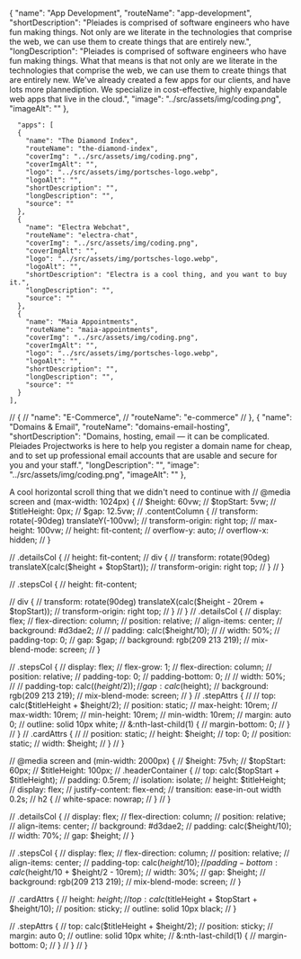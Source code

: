 {
        "name": "App Development",
        "routeName": "app-development",
        "shortDescription": "Pleiades is comprised of software engineers who have fun making things. Not only are we literate in the technologies that comprise the web, we can use them to create things that are entirely new.",
        "longDescription": "Pleiades is comprised of software engineers who have fun making things. What that means is that not only are we literate in the technologies that comprise the web, we can use them to create things that are entirely new. We've already created a few apps for our clients, and have lots more plannediption. We specialize in cost-effective, highly expandable web apps that live in the cloud.",
        "image": "../src/assets/img/coding.png",
        "imageAlt": ""
      },

      "apps": [
      {
        "name": "The Diamond Index",
        "routeName": "the-diamond-index",
        "coverImg": "../src/assets/img/coding.png",
        "coverImgAlt": "",
        "logo": "../src/assets/img/portsches-logo.webp",
        "logoAlt": "",
        "shortDescription": "",
        "longDescription": "",
        "source": ""
      },
      {
        "name": "Electra Webchat",
        "routeName": "electra-chat",
        "coverImg": "../src/assets/img/coding.png",
        "coverImgAlt": "",
        "logo": "../src/assets/img/portsches-logo.webp",
        "logoAlt": "",
        "shortDescription": "Electra is a cool thing, and you want to buy it.",
        "longDescription": "",
        "source": ""
      },
      {
        "name": "Maia Appointments",
        "routeName": "maia-appointments",
        "coverImg": "../src/assets/img/coding.png",
        "coverImgAlt": "",
        "logo": "../src/assets/img/portsches-logo.webp",
        "logoAlt": "",
        "shortDescription": "",
        "longDescription": "",
        "source": ""
      }
    ],
   
  
  // {
        //   "name": "E-Commerce",
        //   "routeName": "e-commerce"
        // },
  {
        "name": "Domains & Email",
        "routeName": "domains-email-hosting",
        "shortDescription": "Domains, hosting, email — it can be complicated. Pleiades Projectworks is here to help you register a domain name for cheap, and to set up professional email accounts that are usable and secure for you and your staff.",
        "longDescription": "",
        "image": "../src/assets/img/coding.png",
        "imageAlt": ""
      },


A cool horizontal scroll thing that we didn't need to continue with
// @media screen and (max-width: 1024px) {
//   $height: 60vw;
//   $topStart: 5vw;
//   $titleHeight: 0px;
//   $gap: 12.5vw;
//   .contentColumn {
//     transform: rotate(-90deg) translateY(-100vw);
//     transform-origin: right top;
//     max-height: 100vw;
//     height: fit-content;
//     overflow-y: auto;
//     overflow-x: hidden;
//   }

//   .detailsCol {
//     height: fit-content;
//     div {
//       transform: rotate(90deg) translateX(calc($height + $topStart));
//       transform-origin: right top;
//     }
//   }

//   .stepsCol {
//     height: fit-content;

//     div {
//       transform: rotate(90deg) translateX(calc($height - 20rem + $topStart));
//       transform-origin: right top;
//     }
//   }
//   .detailsCol {
//     display: flex;
//     flex-direction: column;
//     position: relative;
//     align-items: center;
//     background: #d3dae2;
//     // padding: calc($height/10);
//     // width: 50%;
//     padding-top: 0;
//     gap: $gap;
//     background: rgb(209 213 219);
//     mix-blend-mode: screen;
//   }

//   .stepsCol {
//     display: flex;
//     flex-grow: 1;
//     flex-direction: column;
//     position: relative;
//     padding-top: 0;
//     padding-bottom: 0;
//     // width: 50%;
//     // padding-top: calc(($height/2));
//     gap: calc($height);
//     background: rgb(209 213 219);
//     mix-blend-mode: screen;
//   }
//   .stepAttrs {
//     // top: calc($titleHeight + $height/2);
//     position: static;
//     max-height: 10rem;
//     max-width: 10rem;
//     min-height: 10rem;
//     min-width: 10rem;
//     margin: auto 0;
//     outline: solid 10px white;
//     &:nth-last-child(1) {
//       margin-bottom: 0;
//     }
//   }
//   .cardAttrs {
//     // position: static;
//     height: $height;
//     top: 0;
//     position: static;
//     width: $height;
//   }
// }

// @media screen and (min-width: 2000px) {
//   $height: 75vh;
//   $topStart: 60px;
//   $titleHeight: 100px;
//   .headerContainer {
//     top: calc($topStart + $titleHeight);
//     padding: 0.5rem;
//     isolation: isolate;
//     height: $titleHeight;
//     display: flex;
//     justify-content: flex-end;
//     transition: ease-in-out width 0.2s;
//     h2 {
//       white-space: nowrap;
//     }
//   }

//   .detailsCol {
//     display: flex;
//     flex-direction: column;
//     position: relative;
//     align-items: center;
//     background: #d3dae2;
//     padding: calc($height/10);
//     width: 70%;
//     gap: $height;
//   }

//   .stepsCol {
//     display: flex;
//     flex-direction: column;
//     position: relative;
//     align-items: center;
//     padding-top: calc($height/10);
//     padding-bottom: calc($height/10 + $height/2 - 10rem);
//     width: 30%;
//     gap: $height;
//     background: rgb(209 213 219);
//     mix-blend-mode: screen;
//   }

//   .cardAttrs {
//     height: $height;
//     top: calc($titleHeight + $topStart + $height/10);
//     position: sticky;
//     outline: solid 10px black;
//   }

//   .stepAttrs {
//     top: calc($titleHeight + $height/2);
//     position: sticky;
//     margin: auto 0;
//     outline: solid 10px white;
//     &:nth-last-child(1) {
//       margin-bottom: 0;
//     }
//   }
// }
